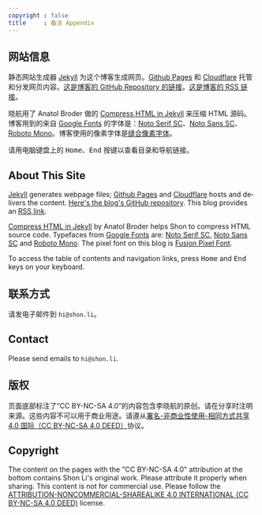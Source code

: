 ```yaml
---
copyright : false
title     : 备注 Appendix
---
```


## 网站信息

静态网站生成器 <a lang="en" href="https://jekyllrb.com">Jekyll</a> 为这个博客生成网页。<a lang="en" href="https://pages.github.com">Github Pages</a> 和 <a lang="en" href="https://www.cloudflare.com/">Cloudflare</a> 托管和分发网页内容。[这是博客的 <span lang="en">GitHub Repository</span> 的链接](https://github.com/shon-li/shon-li.github.io/)。[这是博客的 <span lang="en">RSS 链接</span>](https://shon.li/feed.xml)。

晓航用了 <span lang="en">Anatol Broder</span> 做的 <a lang="en" href="https://jch.penibelst.de/">Compress HTML in Jekyll</a> 来压缩 <span lang="en">HTML</span> 源码。博客用到的来自 <a lang="en" href="https://fonts.google.com">Google Fonts</a> 的字体是：<a lang="en" href="https://fonts.google.com/noto/specimen/Noto+Serif+SC">Noto Serif SC</a>、<a lang="en" href="https://fonts.google.com/noto/specimen/Noto+Sans+SC">Noto Sans SC</a>、<a lang="en" href="https://fonts.google.com/specimen/Roboto+Mono">Roboto Mono</a>。博客使用的像素字体是<a href="https://github.com/TakWolf/fusion-pixel-font">缝合像素字体</a>。

请用电脑键盘上的 <kbd>Home</kbd>、<kbd>End</kbd> 按键以查看目录和导航链接。

<h2 lang="en">About This Site</h2>

<p lang="en">
  <a lang="en" href="https://jekyllrb.com">Jekyll</a> generates webpage files; <a lang="en" href="https://pages.github.com">Github Pages</a> and <a lang="en" href="https://www.cloudflare.com/">Cloudflare</a> hosts and delivers the content. <a lang="en" href="https://github.com/shon-li/shon-li.github.io/">Here's the blog's GitHub repository</a>. This blog provides an <a lang="en" href="https://shon.li/feed.xml">RSS link</a>.
</p>

<p lang="en">
  <a lang="en" href="https://jch.penibelst.de/">Compress HTML in Jekyll</a> by Anatol Broder helps Shon to compress HTML source code. Typefaces from <a lang="en" href="https://fonts.google.com">Google Fonts</a> are: <a lang="en" href="https://fonts.google.com/noto/specimen/Noto+Serif+SC">Noto Serif SC</a>, <a lang="en" href="https://fonts.google.com/noto/specimen/Noto+Sans+SC">Noto Sans SC</a> and <a lang="en" href="https://fonts.google.com/specimen/Roboto+Mono">Roboto Mono</a>. The pixel font on this blog is <a href="https://github.com/TakWolf/fusion-pixel-font">Fusion Pixel Font</a>.
</p>

<p lang="en">
  To access the table of contents and navigation links, press <kbd>Home</kbd> and <kbd>End</kbd> keys on your keyboard.
</p>

## 联系方式

请发电子邮件到 `hi@shon.li`。

<h2 lang="en">Contact</h2>

<p lang="en">
  Please send emails to <code>hi@shon.li</code>.
</p>

## 版权

页面底部标注了“<span lang="en">CC BY-NC-SA 4.0</span>”的内容包含李晓航的原创。请在分享时注明来源。这些内容不可以用于商业用途。请遵从[署名-非商业性使用-相同方式共享 4.0 国际（<span lang="en">CC BY-NC-SA 4.0 DEED</span>）](https://creativecommons.org/licenses/by-nc-sa/4.0/deed.zh-hans)协议。

<h2 lang="en">Copyright</h2>

<p lang="en">
  The content on the pages with the "CC BY-NC-SA 4.0" attribution at the bottom contains Shon Li's original work. Please attribute it properly when sharing. This content is not for commercial use. Please follow the <a lang="en" href="https://creativecommons.org/licenses/by-nc-sa/4.0/">ATTRIBUTION-NONCOMMERCIAL-SHAREALIKE 4.0 INTERNATIONAL (CC BY-NC-SA 4.0 DEED)</a> license.
</p>
